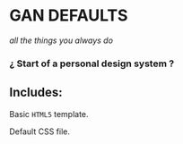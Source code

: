 # GAN DEFAULTS

_all the things you always do_

### ¿ Start of a personal design system ?


## Includes:

Basic `HTML5` template.

Default CSS file.  
